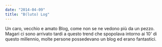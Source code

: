 ```yaml
---
date: "2014-04-09"
title: "B(luto) Log"
---
```


Un caro, vecchio e amato Blog, come non se ne vedono più da un pezzo. Magari ci sono arrivato tardi a questo trend che spopolava intorno ai 10' di questo millennio, molte persone possedevano un blog ed erano fantastici.